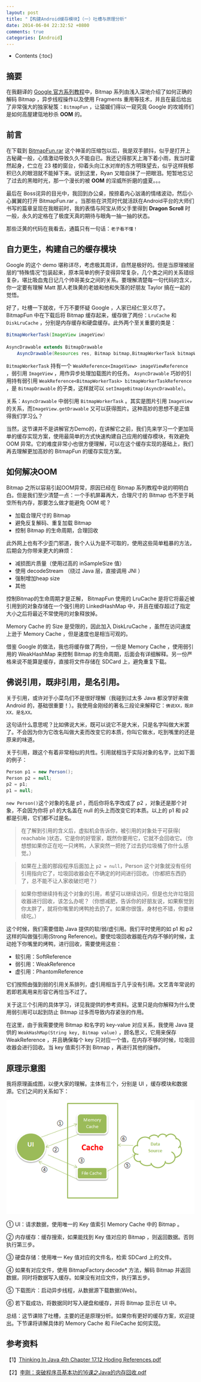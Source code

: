 ```yaml
---
layout: post
title: "【构建Android缓存模块】（一）吐槽与原理分析"
date: 2014-06-04 22:32:52 +0800
comments: true
categories: [Android]
---
```


* Contents
{:toc}

## 摘要

在我翻译的 [Google 官方系列教程][1]中，Bitmap 系列由浅入深地介绍了如何正确的解码 Bitmap ，异步线程操作以及使用 Fragments 重用等技术，并且在最后给出了非常强大的独家秘笈：``BitmapFun`` ，让猿媛们得以一窥究竟 Google 的攻城师们是如何高屋建瓴地秒杀 **OOM** 的。

## 前言

在下载到 [BitmapFun.rar][2] 这个神圣的压缩包以后，我是双手颤抖，似乎是打开上古秘藏一般，心情激动导致久久不能自已。我还记得那天上海下着小雨，我当时霍然起身，伫立在 23 楼的窗台，仰着头向江水对岸的东方明珠望去，似乎这样我郁积已久的眼泪就不能掉下来。说到这里，Ryan 又暗自抹了一把眼泪。短暂地忘记了过去的黑暗时光，那一个漫长的被 **OOM** 的淫威所折磨的盛夏。。。

最后在 Boss诧异的目光中，我回到办公桌，按捺着内心汹涌的情绪波动，然后小心翼翼的打开 BitmapFun.rar 。当那些在洪荒时代就活跃在Android平台的大师们书写的篇章呈现在我眼前时，我的表情与阿宝从师父手里得到 **Dragon Scroll** 时一般，永久的定格在了极度天真的期待与眼角一抽一抽的状态。

那些泛黄的代码在我看去，通篇只有一句话：``老子看不懂！``

## 自力更生，构建自己的缓存模块

Google 的这个 demo 堪称详尽，考虑极其周详，自然是极好的。但是当原理被层层的“特殊情况”包装起来，原本简单的例子变得异常复杂，几个类之间的关系错综复杂，堪比吸血鬼日记几个帅哥美女之间的关系。要理解清楚每一句代码的含义，你一定要有理解 Matt 那人老珠黄的老娘和他和失落的好朋友 Taylor 搞在一起的觉悟。

好了，吐槽一下就收，千万不要怀疑 Google ，人家已经仁至义尽了。 BitmapFun 中在下载后将 Bitmap 缓存起来，缓存做了两份：``LruCache`` 和 ``DiskLruCache`` ，分别是内存缓存和硬盘缓存。此外两个至关重要的类是：

```java
BitmapWorkerTask(ImageView imageView)
    
AsyncDrawable extends BitmapDrawable
    AsyncDrawable(Resources res, Bitmap bitmap,BitmapWorkerTask bitmapWorkerTask)    
```

``BitmapWorkerTask`` 持有一个 ``WeakReference<ImageView> imageViewReference`` ，弱引用 ``ImageView`` ，用作异步处理加载图片的任务。
``AsyncDrawable`` 巧妙的引用持有弱引用 ``WeakReference<BitmapWorkerTask> bitmapWorkerTaskReference`` ，是 ``BitmapDrawable`` 的子类，这样就可以 ``setImageBitmap(AsyncDrawable)``。

关系：``AsyncDrawable`` 中弱引用 ``BitmapWorkerTask`` 。其实是图片引用 ``ImageView`` 的关系，而``ImageView.getDrawable`` 又可以获得图片。这种高妙的思想不是正值得我们学习么？   

当然，这节课并不是讲解官方Demo的，在讲解它之前，我们先来学习一个更加简单的缓存实现方案，使用最简单的方式快速构建自己应用的缓存模块，有效避免 OOM 异常。它的难度非常小也很方便理解，可以在这个缓存实现的基础上，我们再去理解更加高妙的 BitmapFun 的缓存实现方案。

## 如何解决OOM

Bitmap 之所以容易引起OOM异常，原因已经在 Bitmap 系列教程中说的明明白白。但是我们至少清楚一点：一个手机屏幕再大，合理尺寸的 Bitmap 也不至于耗空所有内存，那要怎么做才能避免 OOM 呢？

- 加载合理尺寸的 Bitmap 
- 避免反复解码、重复加载 Bitmap
- 控制 Bitmap 的生命周期，合理回收

此外网上也有不少歪门邪道，我个人认为是不可取的，使用这些简单粗暴的方法，后期会为你带来更大的麻烦：

- 减损图片质量（使用过高的 inSampleSize 值）
- 使用 decodeStream （绕过 Java 层，直接调用 JNI ）
- 强制增加heap size
- 其他

控制Bitmap的生命周期才是正解， BitmapFun 使用的 LruCache 是将它将最近被引用到的对象存储在一个强引用的 LinkedHashMap 中，并且在缓存超过了指定大小之后将最近不常使用的对象释放掉。

Memory Cache 的 Size 是受限的，因此加入 DiskLruCache ，虽然在访问速度上逊于 Memory Cache ，但是速度也是相当可观的。

借鉴 Google 的做法，我也将缓存做了两份，一份是 Memory Cache ，使用弱引用的 WeakHashMap 来控制 Bitmap 的生命周期，后面会有详细解释。另一份严格来说不能算是缓存，直接将文件存储在 SDCard 上，避免重复下载。

## 佛说引用，既非引用，是名引用。

关于引用，或许对于小菜鸟们不是很好理解（我碰到过太多 Java 都没学好来做 Android 的，基础很重要！）。我使用金刚经的著名三段论来解释它：``佛说XX，既非XX，是名XX。``

这句话什么意思呢？比如佛说大米，既可以说它不是大米，只是名字叫做大米罢了。不会因为你为它改名叫做大麦而改变它的本质，你叫它做水，吃到嘴里的还是原来的味道。

关于引用，跟这个有着非常相似的共性。引用就相当于实际对象的名字，比如下面的例子：

```java
Person p1 = new Person();
Person p2 = null;
p2 = p1;
p1 = null;
```
``new Person()``这个对象的名是 p1 ，而后你将名字改成了 p2 ，对象还是那个对象，不会因为你将 p1 的大名盖在 null 的头上而改变它的本质。以上的 p1 和 p2 都是引用，它们都不过是名。

> 在了解到引用的含义后，虚拟机会告诉你，被引用的对象处于可获得( reachable )状态，它是你的好管家，既然你要用它，它就不会回收它。（你想想如果你正在吃一只烤鸭，人家突然一把抢了过去扔垃圾桶了你什么感觉。）

> 如果在上面的那段程序后面加上 ``p2 = null``，Person 这个对象就没有任何引用指向它了，垃圾回收器会在不确定的时间进行回收。（你都把东西扔了，总不能不让人家收破烂吧？）

> 如果你想继续持有这个对象的引用，希望可以继续访问，但是也允许垃圾回收器进行回收，该怎么办呢？（你想减肥，告诉你的好朋友说，如果察觉到你太胖了，就将你嘴里的烤鸭抢去扔了。如果你很饿，身材也不错，你要继续吃。）

这个时候，我们需要借助 Java 提供的软/弱/虚引用。我们平时使用的如 p1 和 p2 这样的叫做强引用(Strong Reference)。要使垃圾回收器能在内存不够的时候，主动抢下你嘴里的烤鸭，进行回收，需要使用这些：

- 软引用：SoftReference
- 弱引用：WeakReference
- 虚引用：PhantomReference

它们按照由强到弱的引用关系排列，虚引用相当于几乎没有引用。文艺青年常说的若即若离用来形容它再恰当不过了。

关于这三个引用的具体学习，详见我提供的参考资料。这里只是向你解释为什么使用弱引用可以起到防止 Bitmap 过多而导致内存紧张的作用。

在这里，由于我需要使用 Bitmap 和名字的 key-value 对应关系，我使用 Java 提供的 ``WeakHashMap(String key, Bitmap value)`` ，顾名思义，它用来保存 WeakReference ，并且确保每个 key 只对应一个值，在内存不够的时候，垃圾回收器会进行回收。当 key 值索引不到 Bitmap ，再进行其他的操作。

## 原理示意图

我将原理画成图，以便大家的理解。主体有三个，分别是 UI ，缓存模块和数据源。它们之间的关系如下：

![原理示意图][3]

① UI：请求数据，使用唯一的 Key 值索引 Memory Cache 中的 Bitmap 。

② 内存缓存：缓存搜索，如果能找到 Key 值对应的 Bitmap ，则返回数据。否则执行第三步。

③ 硬盘存储：使用唯一 Key 值对应的文件名，检索 SDCard 上的文件。

④ 如果有对应文件，使用 BitmapFactory.decode* 方法，解码 Bitmap 并返回数据，同时将数据写入缓存。如果没有对应文件，执行第五步。

⑤ 下载图片：启动异步线程，从数据源下载数据(Web)。

⑥ 若下载成功，将数据同时写入硬盘和缓存，并将 Bitmap 显示在 UI 中。

总结：这节课除了吐槽，主要的还是原理分析。如果你有更好的缓存方案，欢迎提出。下节课将讲解具体的 Memory Cache 和 FileCache 如何实现。

## 参考资料

【1】[Thinking In Java 4th Chapter 17.12 Hoding References.pdf][4]

【2】[李刚：突破程序员基本功的16课之Java的内存回收.pdf][4]  

[1]: http://my.oschina.net/ryanhoo/blog?catalog=260281
[2]: http://vdisk.weibo.com/s/hNgFB
[3]: images/blog/android/130726_4p9B_245415.png
[4]: http://vdisk.weibo.com/s/jtqjr
[5]: http://vdisk.weibo.com/s/jtqik